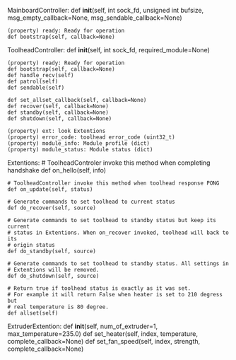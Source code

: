 
MainboardController:
    def __init__(self, int sock_fd, unsigned int bufsize,
                 msg_empty_callback=None, msg_sendable_callback=None)

    (property) ready: Ready for operation
    def bootstrap(self, callback=None)



ToolheadController:
    def __init__(self, int sock_fd, required_module=None)

    (property) ready: Ready for operation
    def bootstrap(self, callback=None)
    def handle_recv(self)
    def patrol(self)
    def sendable(self)

    def set_allset_callback(self, callback=None)
    def recover(self, callback=None)
    def standby(self, callback=None)
    def shutdown(self, callback=None)

    (property) ext: look Extentions
    (property) error_code: toolhead error_code (uint32_t)
    (property) module_info: Module profile (dict)
    (property) module_status: Module status (dict)


Extentions:
    # ToolheadControler invoke this method when completing handshake
    def on_hello(self, info)

    # ToolheadController invoke this method when toolhead response PONG
    def on_update(self, status)

    # Generate commands to set toolhead to current status
    def do_recover(self, source)

    # Generate commands to set toolhead to standby status but keep its current
    # status in Extentions. When on_recover invoked, toolhead will back to its
    # origin status
    def do_standby(self, source)

    # Generate commands to set toolhead to standby status. All settings in
    # Extentions will be removed.
    def do_shutdown(self, source)

    # Return true if toolhead status is exactly as it was set.
    # For example it will return False when heater is set to 210 degress but
    # real temperature is 80 degree.
    def allset(self)


ExtruderExtention:
    def __init__(self, num_of_extruder=1, max_temperature=235.0)
    def set_heater(self, index, temperature, complete_callback=None)
    def set_fan_speed(self, index, strength, complete_callback=None)

